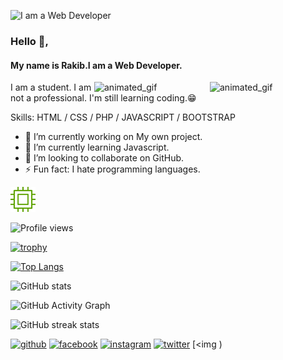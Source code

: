 ![I am a Web Developer](https://www.prowebdesign.ro/pwd/wp-content/uploads/2019/07/web_developer.png)
### Hello 👋, 
#### My name is Rakib.I am a Web Developer.

<img align="right" alt="animated_gif" width="185" src="https://thumbs.gfycat.com/BarrenAnchoredHyrax-max-1mb.gif">
<img align="right" alt="animated_gif" width="185" src="https://thumbs.gfycat.com/BarrenAnchoredHyrax-max-1mb.gif">

I am a student. I am not a professional. I'm still learning coding.😁

Skills: HTML / CSS / PHP / JAVASCRIPT / BOOTSTRAP

- 🔭 I’m currently working on My own project. 
- 🌱 I’m currently learning Javascript. 
- 👯 I’m looking to collaborate on GitHub. 
- ⚡ Fun fact: I hate programming languages.

<a href='https://docs.github.com/en/developers'><img src='https://raw.githubusercontent.com/acervenky/animated-github-badges/master/assets/devbadge.gif' width='40' height='40'></a>

![Profile views](https://gpvc.arturio.dev/nrrakib)

[![trophy](https://github-profile-trophy.vercel.app/?username=nrrakib)](https://github.com/ryo-ma/github-profile-trophy)

[![Top Langs](https://github-readme-stats.vercel.app/api/top-langs/?username=nrrakib)](https://github.com/anuraghazra/github-readme-stats)

![GitHub stats](https://github-readme-stats.vercel.app/api?username=nrrakibi&show_icons=true) 

![GitHub Activity Graph](https://activity-graph.herokuapp.com/graph?username=nrrakib)  

![GitHub streak stats](https://github-readme-streak-stats.herokuapp.com/?user=nrrakib)  

[<img src='https://cdn.jsdelivr.net/npm/simple-icons@3.0.1/icons/github.svg' alt='github' height='40'>](https://github.com/nrrakib)     [<img src='https://cdn.jsdelivr.net/npm/simple-icons@3.0.1/icons/facebook.svg' alt='facebook' height='40'>](https://www.facebook.com/n.r.rakib.37/)     [<img src='https://cdn.jsdelivr.net/npm/simple-icons@3.0.1/icons/instagram.svg' alt='instagram' height='40'>](https://www.instagram.com/btw_its_naim/)     [<img src='https://cdn.jsdelivr.net/npm/simple-icons@3.0.1/icons/twitter.svg' alt='twitter' height='40'>](https://twitter.com/NRRaakib)      [<img )
